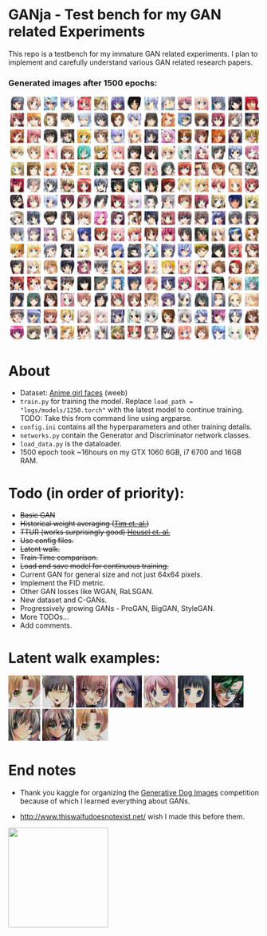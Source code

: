 # GANja - Test bench for my GAN related Experiments
This repo is a testbench for my immature GAN related experiments. I plan to implement and carefully understand various GAN related research papers.

### Generated images after 1500 epochs:
![](./images/all.png)

# About
- Dataset: [Anime girl faces](https://github.com/jayleicn/animeGAN) (weeb)
- `train.py` for training the model. Replace `load_path = "logs/models/1250.torch"` with the latest model to continue training. TODO: Take this from command line using argparse.
- `config.ini` contains all the hyperparameters and other training details.
- `networks.py` contain the Generator and Discriminator network classes.
- `load_data.py` is the dataloader.
- 1500 epoch took ~16hours on my GTX 1060 6GB, i7 6700 and 16GB RAM.

# Todo (in order of priority):
- ~~Basic GAN~~
- ~~Historical weight averaging ([Tim et. al.](https://arxiv.org/abs/1606.03498))~~
- ~~TTUR (works surprisingly good) [Heusel et. al.](https://arxiv.org/abs/1706.08500)~~
- ~~Use config files.~~
- ~~Latent walk.~~
- ~~Train Time comparison.~~
- ~~Load and save model for continuous training.~~
- Current GAN for general size and not just 64x64 pixels.
- Implement the FID metric.
- Other GAN losses like WGAN, RaLSGAN.
- New dataset and C-GANs.
- Progressively growing GANs - ProGAN, BigGAN, StyleGAN.
- More TODOs...
- Add comments.

# Latent walk examples:
![](./images/latent_walk/girl_0.gif)
![](./images/latent_walk/girl_1.gif)
![](./images/latent_walk/girl_2.gif)
![](./images/latent_walk/girl_3.gif)
![](./images/latent_walk/girl_4.gif)
![](./images/latent_walk/girl_5.gif)
![](./images/latent_walk/girl_6.gif)
![](./images/latent_walk/girl_7.gif)
![](./images/latent_walk/girl_8.gif)
![](./images/latent_walk/girl_9.gif)

# End notes
- Thank you kaggle for organizing the [Generative Dog Images](https://www.kaggle.com/c/generative-dog-images/discussion) competition because of which I learned everything about GANs.

- http://www.thiswaifudoesnotexist.net/ wish I made this before them.


<img src="https://i.imgur.com/P9uIFUO.gif" width="200" height="200" />
